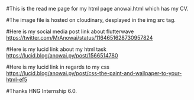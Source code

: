 
#This is the read me page for my html page anowai.html which has my CV.

#The image file is hosted on cloudinary, desplayed in the img src tag.

#Here is my social media post link about flutterwave
https://twitter.com/MrAnowai/status/1164651628730957824

#Here is my lucid link about my html task
https://lucid.blog/anowai.py/post/1566514780

#Here is my lucid link in regards to my css
https://lucid.blog/anowai.py/post/css-the-paint-and-wallpaper-to-your-html-ef5

#Thanks HNG Internship 6.0.

